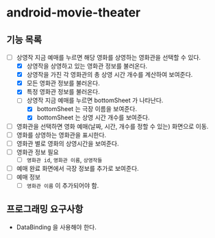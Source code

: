 # android-movie-theater

## 기능 목록

- [ ] 상영작 지금 예매를 누르면 해당 영화를 상영하는 영화관을 선택할 수 있다.
    - [x] 상영작을 상영하고 있는 영화관 정보를 불러온다. 
    - [x] 상영작을 가진 각 영화관의 총 상영 시간 개수를 계산하여 보여준다.
    - [x] 모든 영화관 정보를 불러온다.
    - [x] 특정 영화관 정보를 불러온다.
    - [ ] 상영작 지금 예매를 누르면 bottomSheet 가 나타난다.
      - [x] bottomSheet 는 극장 이름을 보여준다.
      - [x] bottomSheet 는 상영 시간 개수를 보여준다.

- [ ] 영화관을 선택하면 영화 예매(날짜, 시간, 개수를 정할 수 있는) 화면으로 이동.
- [ ] 영화를 상영하는 영화관을 표시한다.
- [ ] 영화관 별로 영화의 상영시간을 보여준다.
- [ ] 영화관 정보 필요
    - [ ] `영화관 id`, `영화관 이름`, `상영작들`
- [ ] 예매 완료 화면에서 극장 정보를 추가로 보여준다.
- [ ] 예매 정보
    - [ ] `영화관 이름` 이 추가되어야 함.

## 프로그래밍 요구사항 
- DataBinding 을 사용해야 한다.
